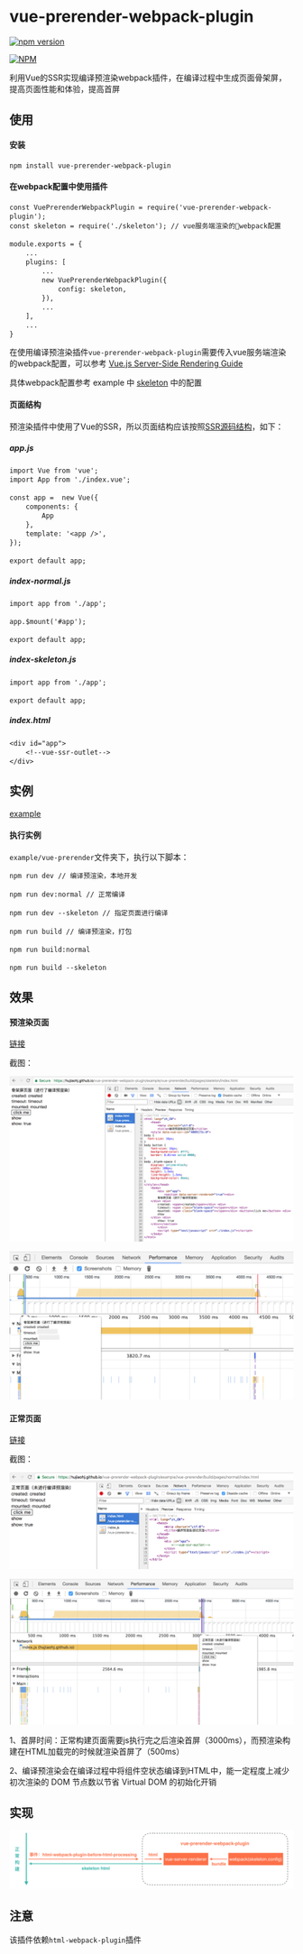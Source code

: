 # vue-prerender-webpack-plugin

[![npm version](https://badge.fury.io/js/vue-prerender-webpack-plugin.svg)](https://badge.fury.io/js/vue-prerender-webpack-plugin)

[![NPM](https://nodei.co/npm/vue-prerender-webpack-plugin.png?downloads=true&downloadRank=true&stars=true)](https://nodei.co/npm/vue-prerender-webpack-plugin/)

利用Vue的SSR实现编译预渲染webpack插件，在编译过程中生成页面骨架屏，提高页面性能和体验，提高首屏

## 使用

#### 安装

```
npm install vue-prerender-webpack-plugin
```

#### 在webpack配置中使用插件

```
const VuePrerenderWebpackPlugin = require('vue-prerender-webpack-plugin');
const skeleton = require('./skeleton'); // vue服务端渲染的webpack配置
 
module.exports = {
    ...
    plugins: [
        ...
        new VuePrerenderWebpackPlugin({
            config: skeleton,
        }),
        ...
    ],
    ...
}
```

在使用编译预渲染插件`vue-prerender-webpack-plugin`需要传入vue服务端渲染的webpack配置，可以参考 [Vue.js Server-Side Rendering Guide](https://ssr.vuejs.org/en/)

具体webpack配置参考 example 中 [skeleton](./blob/master/example/vue-prerender/webpack/skeleton.js) 中的配置

#### 页面结构

预渲染插件中使用了Vue的SSR，所以页面结构应该按照[SSR源码结构](https://ssr.vuejs.org/zh/structure.html)，如下：

##### app.js

```
import Vue from 'vue';
import App from './index.vue';

const app =  new Vue({
    components: {
        App
    },
    template: '<app />',
});

export default app;
```

##### index-normal.js

```
import app from './app';

app.$mount('#app');

export default app;
```

##### index-skeleton.js

```
import app from './app';

export default app;
```

##### index.html

```
<div id="app">
    <!--vue-ssr-outlet-->
</div>
```

## 实例

[example](./tree/master/example) 

#### 执行实例

`example/vue-prerender`文件夹下，执行以下脚本：

```
npm run dev // 编译预渲染，本地开发

npm run dev:normal // 正常编译

npm run dev --skeleton // 指定页面进行编译

npm run build // 编译预渲染，打包

npm run build:normal

npm run build --skeleton
```

## 效果

#### 预渲染页面

[链接](https://hujiaohj.github.io/vue-prerender-webpack-plugin/example/vue-prerender/build/pages/skeleton/index.html)

截图：

![skeleton-page](./screenshot/skeleton-page.png)

![skeleton](./screenshot/skeleton.png)

#### 正常页面

[链接](https://hujiaohj.github.io/vue-prerender-webpack-plugin/example/vue-prerender/build/pages/normal/index.html)

截图：

![normal-page](./screenshot/normal-page.png)

![normal](./screenshot/normal.png)

1、首屏时间：正常构建页面需要js执行完之后渲染首屏（3000ms），而预渲染构建在HTML加载完的时候就渲染首屏了（500ms）

2、编译预渲染会在编译过程中将组件空状态编译到HTML中，能一定程度上减少初次渲染的 DOM 节点数以节省 Virtual DOM 的初始化开销

## 实现

![realize](./screenshot/realize.png)

## 注意

该插件依赖`html-webpack-plugin`插件